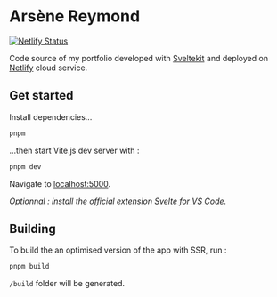 # Arsène Reymond

[![Netlify Status](https://api.netlify.com/api/v1/badges/743f7b6f-a385-43de-957b-e2d556a8cd16/deploy-status)](https://app.netlify.com/sites/arsenereymond/deploys)

Code source of my portfolio developed with [Sveltekit](https://kit.svelte.dev/) and deployed on [Netlify](https://www.netlify.com/) cloud service.


## Get started

Install dependencies...

```bash
pnpm
```

...then start Vite.js dev server with :

```bash
pnpm dev
```

Navigate to [localhost:5000](http://localhost:5000).

_Optionnal : install the official extension [Svelte for VS Code](https://marketplace.visualstudio.com/items?itemName=svelte.svelte-vscode)._

## Building

To build the an optimised version of the app with SSR, run :

```bash
pnpm build
```

`/build` folder will be generated.
